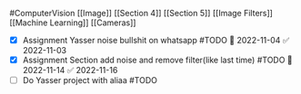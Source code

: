 #ComputerVision 
[[Image]]
[[Section 4]]
[[Section 5]]
[[Image Filters]]
[[Machine Learning]]
[[Cameras]]
- [x] Assignment Yasser noise bullshit on whatsapp #TODO 📅 2022-11-04 ✅ 2022-11-03
- [x] Assignment Section add noise and remove filter(like last time) #TODO 📅 2022-11-14 ✅ 2022-11-16
- [ ] Do Yasser project with aliaa #TODO 
